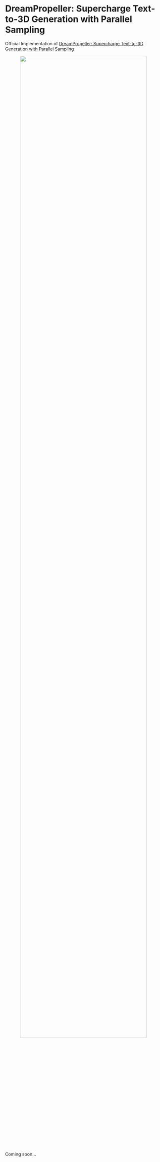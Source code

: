 # DreamPropeller: Supercharge Text-to-3D Generation with Parallel Sampling

Official Implementation of [DreamPropeller: Supercharge Text-to-3D Generation with Parallel Sampling](https://arxiv.org/abs/2311.17082)

<p align="center">
  <img src="assets/teaser.gif" width="90%" loop=infinite/>
</p>


Coming soon...
